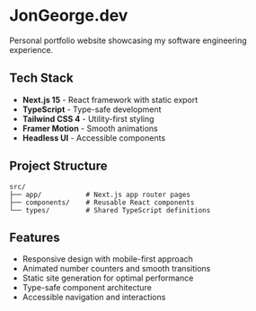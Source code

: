 # JonGeorge.dev

Personal portfolio website showcasing my software engineering experience.

## Tech Stack

- **Next.js 15** - React framework with static export
- **TypeScript** - Type-safe development
- **Tailwind CSS 4** - Utility-first styling
- **Framer Motion** - Smooth animations
- **Headless UI** - Accessible components

## Project Structure

```
src/
├── app/           # Next.js app router pages
├── components/    # Reusable React components
└── types/         # Shared TypeScript definitions
```

## Features

- Responsive design with mobile-first approach
- Animated number counters and smooth transitions
- Static site generation for optimal performance
- Type-safe component architecture
- Accessible navigation and interactions